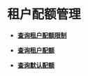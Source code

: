 # 租户配额管理<a name="ecs_03_1100"></a>

-   **[查询租户配额限制](查询租户配额限制.md)**  

-   **[查询租户配额](查询租户配额-16.md)**  

-   **[查询默认配额](查询默认配额.md)**  

